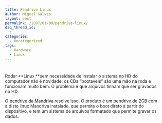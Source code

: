 ```yaml
---
title: Pendrive Linux
author: Miguel Galves
layout: post
permalink: /2007/01/08/pendrive-linux/
dsq_thread_id:
  - 
categories:
  - Uncategorized
tags:
  - Hardware
  - Linux
---
```

# 

Rodar **Linux **sem necessidade de instalar o sistema no HD do computador não é novidade: os CDs “bootaveis” são uma mão na roda e funcionam muito bem. O problema é que arquivos tinham que ser gravados no HD.

O [pendrive da Mandriva][1] resolve isso. O produto é um pendrive de 2GB com a disto linux Mandriva instalado, que permite o boot direto à partir do dispositivo, e tem um sistema de arquivos formatado que permite gravar os dados.

 [1]: http://www.mandriva.com/pt_br/linux/2007/node_3481